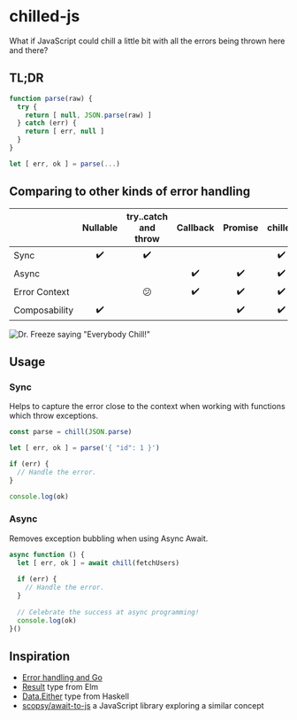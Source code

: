# chilled-js

What if JavaScript could chill a little bit with all the errors being thrown here and there?

## TL;DR

```js
function parse(raw) {
  try {
    return [ null, JSON.parse(raw) ]
  } catch (err) {
    return [ err, null ]
  }
}

let [ err, ok ] = parse(...)
```

## Comparing to other kinds of error handling

| | Nullable | try..catch and throw | Callback | Promise | chilled
| :--- | :---: | :---: | :---: | :---: | :---: |
| Sync  | :heavy_check_mark: | :heavy_check_mark: | | | :heavy_check_mark: |
| Async |  | | :heavy_check_mark: | :heavy_check_mark: | :heavy_check_mark: |
| Error Context | | :confused: | :heavy_check_mark: | :heavy_check_mark: | :heavy_check_mark: |
| Composability | :heavy_check_mark: | | | :heavy_check_mark: | :heavy_check_mark: |

<img src="https://media.giphy.com/media/SGY6C4he2z8T6/giphy.gif" alt='Dr. Freeze saying "Everybody Chill!"'>

## Usage

### Sync

Helps to capture the error close to the context when working with functions which throw exceptions.

```js
const parse = chill(JSON.parse)

let [ err, ok ] = parse('{ "id": 1 }')

if (err) {
  // Handle the error.
}

console.log(ok)
```

### Async

Removes exception bubbling when using Async Await.

```js
async function () {
  let [ err, ok ] = await chill(fetchUsers)
  
  if (err) {
    // Handle the error.
  }
  
  // Celebrate the success at async programming!
  console.log(ok)
}()
```

## Inspiration

- [Error handling and Go](https://blog.golang.org/error-handling-and-go)
- [Result](https://package.elm-lang.org/packages/elm/core/latest/Result) type from Elm
- [Data.Either](http://hackage.haskell.org/package/base-4.12.0.0/docs/Data-Either.html) type from Haskell
- [scopsy/await-to-js](https://github.com/scopsy/await-to-js) a JavaScript library exploring a similar concept
